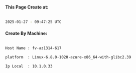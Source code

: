 
   
#### This Page Create at:

```bash

2025-01-27 - 09:47:25 UTC

```

#### Create By Machine:

```bash

Host Name : fv-az1314-617

platform  : Linux-6.8.0-1020-azure-x86_64-with-glibc2.39

Ip Local  : 10.1.0.33

```

